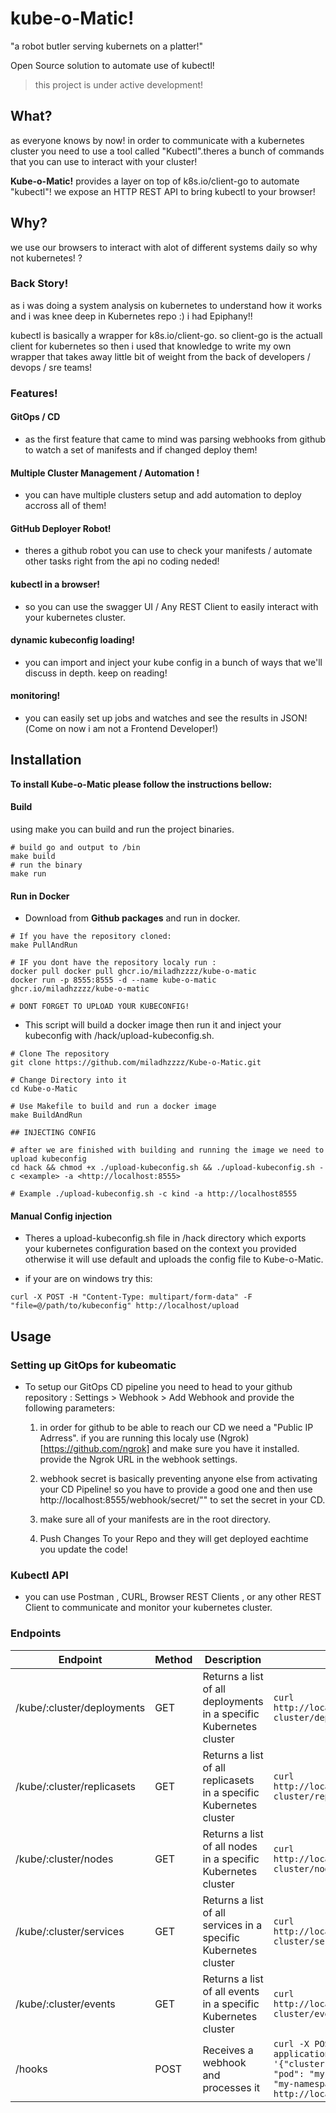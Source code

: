 # kube-o-Matic!

"a robot butler serving kubernets on a platter!"

Open Source solution to automate use of kubectl!

> this project is under active development!

## What?
as everyone knows by now! in order to communicate with a kubernetes cluster you need to use a tool called "Kubectl".theres a bunch of commands that you can use to interact with your cluster!

**Kube-o-Matic!** provides a layer on top of k8s.io/client-go to automate "kubectl"!
we expose an HTTP REST API to bring kubectl to your browser!


## Why?
we use our browsers to interact with alot of different systems daily so why not kubernetes! ?

### Back Story!
as i was doing a system analysis on kubernetes to understand how it works and i was knee deep in Kubernetes repo :) i had Epiphany!!

kubectl is basically a wrapper for k8s.io/client-go. so client-go is the actuall client for kubernetes so then i used that knowledge to write my own wrapper that takes away little bit of weight from the back of developers / devops / sre teams!

### Features!

#### GitOps / CD
- as the first feature that came to mind was parsing webhooks from github to watch a set of manifests and if changed deploy them!

#### Multiple Cluster Management / Automation !
- you can have multiple clusters setup and add automation to deploy accross all of them!

#### GitHub Deployer Robot!
- theres a github robot you can use to check your manifests / automate other tasks right from the api no coding neded!

#### kubectl in a browser!
- so you can use the swagger UI / Any REST Client to easily interact with your kubernetes cluster.

#### dynamic kubeconfig loading!
- you can import and inject your kube config in a bunch of ways that we'll discuss in depth. keep on reading!

#### monitoring!
- you can easily set up jobs and watches and see the results in JSON!(Come on now i am not a Frontend Developer!)

## Installation

**To install Kube-o-Matic please follow the instructions bellow:**

#### Build
using make you can build and run the project binaries.

```shell
# build go and output to /bin
make build
# run the binary
make run
```

#### Run in Docker

- Download from **Github packages** and run in docker.

```shell
# If you have the repository cloned:
make PullAndRun

# IF you dont have the repository localy run :
docker pull docker pull ghcr.io/miladhzzzz/kube-o-matic
docker run -p 8555:8555 -d --name kube-o-matic ghcr.io/miladhzzzz/kube-o-matic

# DONT FORGET TO UPLOAD YOUR KUBECONFIG!

```

- This script will build a docker image then run it and inject your kubeconfig with /hack/upload-kubeconfig.sh.

```shell
# Clone The repository
git clone https://github.com/miladhzzzz/Kube-o-Matic.git

# Change Directory into it
cd Kube-o-Matic

# Use Makefile to build and run a docker image
make BuildAndRun

## INJECTING CONFIG

# after we are finished with building and running the image we need to upload kubeconfig
cd hack && chmod +x ./upload-kubeconfig.sh && ./upload-kubeconfig.sh -c <example> -a <http://localhost:8555>

# Example ./upload-kubeconfig.sh -c kind -a http://localhost8555

```

#### Manual Config injection

- Theres a upload-kubeconfig.sh file in /hack directory which exports your kubernetes configuration based on the context you provided otherwise it will use default and uploads the config file to Kube-o-Matic.

- if your are on windows try this:
```shell
curl -X POST -H "Content-Type: multipart/form-data" -F "file=@/path/to/kubeconfig" http://localhost/upload
```

## Usage

### Setting up GitOps for kubeomatic
- To setup our GitOps CD pipeline you need to head to your github repository : Settings > Webhook > Add Webhook and provide the following parameters:
    1. in order for github to be able to reach our CD we need a "Public IP Adrress". if you are running this localy use (Ngrok)[https://github.com/ngrok] and make sure you have it installed. provide the Ngrok URL in the webhook settings.

    2. webhook secret is basically preventing anyone else from activating your CD Pipeline! so you have to provide a good one and then use http://localhost:8555/webhook/secret/"<YOUR SECRET HERE>" to set the secret in your CD.

    3. make sure all of your manifests are in the root directory.

    4. Push Changes To your Repo and they will get deployed eachtime you update the code!

### Kubectl API

- you can use Postman , CURL, Browser REST Clients , or any other REST Client to communicate and monitor your kubernetes cluster.

### Endpoints

| Endpoint | Method | Description | Example |
| --- | --- | --- | --- |
| /kube/:cluster/deployments | GET | Returns a list of all deployments in a specific Kubernetes cluster | `curl http://localhost:8555/kube/my-cluster/deployments` |
| /kube/:cluster/replicasets | GET | Returns a list of all replicasets in a specific Kubernetes cluster | `curl http://localhost:8555/kube/my-cluster/replicasets` |
| /kube/:cluster/nodes | GET | Returns a list of all nodes in a specific Kubernetes cluster | `curl http://localhost:8555/kube/my-cluster/nodes` |
| /kube/:cluster/services | GET | Returns a list of all services in a specific Kubernetes cluster | `curl http://localhost:8555/kube/my-cluster/services` |
| /kube/:cluster/events | GET | Returns a list of all events in a specific Kubernetes cluster | `curl http://localhost:8555/kube/my-cluster/events` |
| /hooks | POST | Receives a webhook and processes it | `curl -X POST -H "Content-Type: application/json" -d '{"cluster": "my-cluster", "pod": "my-pod", "namespace": "my-namespace"}' http://localhost:8555/hooks` |